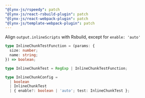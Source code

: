 ```yaml
---
"@lynx-js/rspeedy": patch
"@lynx-js/react-rsbuild-plugin": patch
"@lynx-js/react-webpack-plugin": patch
"@lynx-js/template-webpack-plugin": patch
---
```


Align `output.inlineScripts` with Rsbuild, except for `enable: 'auto'`

```ts
type InlineChunkTestFunction = (params: {
  size: number;
  name: string;
}) => boolean;

type InlineChunkTest = RegExp | InlineChunkTestFunction;

type InlineChunkConfig =
  | boolean
  | InlineChunkTest
  | { enable?: boolean | 'auto'; test: InlineChunkTest };
```
